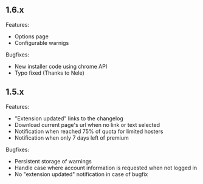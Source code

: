## 1.6.x

Features:

 - Options page
 - Configurable warnigs

Bugfixes:
 
 - New installer code using chrome API
 - Typo fixed (Thanks to Nele)
 
## 1.5.x

Features:

 - "Extension updated" links to the changelog
 - Download current page's url when no link or text selected
 - Notification when reached 75% of quota for limited hosters
 - Notification when only 7 days left of premium

Bugfixes:

 - Persistent storage of warnings
 - Handle case where account information is requested when not logged in
 - No "extension updated" notification in case of bugfix
